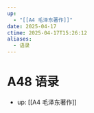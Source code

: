 ```yaml
---
up:
  - "[[A4 毛泽东著作]]"
date: 2025-04-17
ctime: 2025-04-17T15:26:12
aliases:
  - 语录
---
```


# A48 语录

- up: [[A4 毛泽东著作]]
